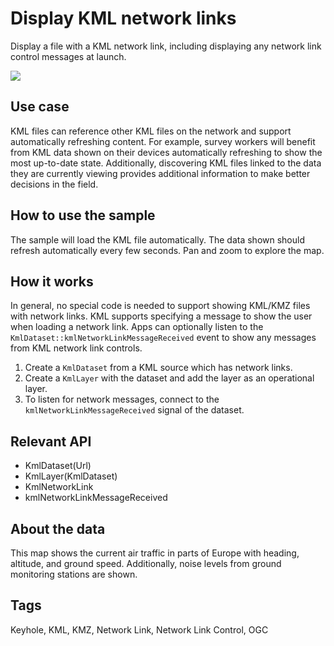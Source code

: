 # Display KML network links

Display a file with a KML network link, including displaying any network link control messages at launch.

![](screenshot.png)

## Use case

KML files can reference other KML files on the network and support automatically refreshing content. For example, survey workers will benefit from KML data shown on their devices automatically refreshing to show the most up-to-date state. Additionally, discovering KML files linked to the data they are currently viewing provides additional information to make better decisions in the field.

## How to use the sample

The sample will load the KML file automatically. The data shown should refresh automatically every few seconds. Pan and zoom to explore the map.

## How it works

In general, no special code is needed to support showing KML/KMZ files with network links. KML supports specifying a message to show the user when loading a network link. Apps can optionally listen to the `KmlDataset::kmlNetworkLinkMessageReceived` event to show any messages from KML network link controls.
1. Create a `KmlDataset` from a KML source which has network links.
2. Create a `KmlLayer` with the dataset and add the layer as an operational layer.
3. To listen for network messages, connect to the `kmlNetworkLinkMessageReceived` signal of the dataset.

## Relevant API

* KmlDataset(Url)
* KmlLayer(KmlDataset)
* KmlNetworkLink
* kmlNetworkLinkMessageReceived

## About the data

This map shows the current air traffic in parts of Europe with heading, altitude, and ground speed. Additionally, noise levels from ground monitoring stations are shown.

## Tags

Keyhole, KML, KMZ, Network Link, Network Link Control, OGC
